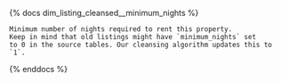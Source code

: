 {% docs dim_listing_cleansed__minimum_nights %}

    Minimum number of nights required to rent this property.
    Keep in mind that old listings might have `minimum_nights` set
    to 0 in the source tables. Our cleansing algorithm updates this to `1`.
{% enddocs %}